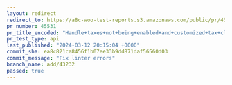 ```yaml
---
layout: redirect
redirect_to: https://a8c-woo-test-reports.s3.amazonaws.com/public/pr/45531/api/index.html
pr_number: 45531
pr_title_encoded: "Handle+taxes+not+being+enabled+and+customized+tax+classes"
pr_test_type: api
last_published: "2024-03-12 20:15:04 +0000"
commit_sha: ea8c821ca8456f1b07ee33b9dd871daf56560d03
commit_message: "Fix linter errors"
branch_name: add/43232
passed: true
---
```

